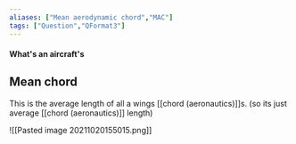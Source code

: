 ```yaml
---
aliases: ["Mean aerodynamic chord","MAC"]
tags: ["Question","QFormat3"]
---
```


#### What's an aircraft's
## Mean chord
This is the average length of all a wings [[chord (aeronautics)]]s. (so its just average [[chord (aeronautics)]] length)

![[Pasted image 20211020155015.png]]